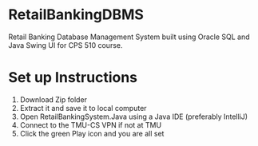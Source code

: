 # RetailBankingDBMS
Retail Banking Database Management System built using Oracle SQL and Java Swing UI for CPS 510 course. 

# Set up Instructions
1. Download Zip folder
2. Extract it and save it to local computer
3. Open RetailBankingSystem.Java using a Java IDE (preferably IntelliJ)
4. Connect to the TMU-CS VPN if not at TMU
5. Click the green Play icon and you are all set
